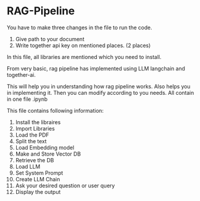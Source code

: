 # RAG-Pipeline

You have to make three changes in the file to run the code.
1) Give path to your document
2) Write together api key on mentioned places. (2 places)

In this file, all libraries are mentioned which you need to install.

From very basic, rag pipeline has implemented using LLM langchain and together-ai.

This will help you in understanding how rag pipeline works. Also helps you in implementing it. Then you can modify according to you needs.
All contain in one file .ipynb


This file contains following information:
1) Install the libraires
2) Import Libraries
3) Load the PDF
4) Split the text
5) Load Embedding model
6) Make and Store Vector DB
7) Retrieve the DB
8) Load LLM
9) Set System Prompt
10) Create LLM Chain
11) Ask your desired question or user query
12) Display the output
    
